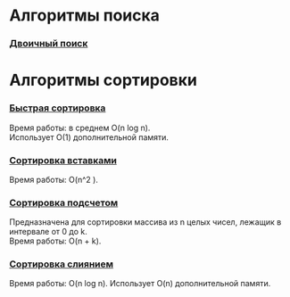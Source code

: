 # Алгоритмы поиска  
  
### [Двоичный поиск](src/BinarySearch.java)  
  
  
  
  
  
# Алгоритмы сортировки  
  
### [Быстрая сортировка](src/QuickSort.java)  
Время работы: в среднем O(n log n).  
Использует О(1) дополнительной памяти.  
  
  
### [Сортировка вставками](src/InsertionSort.java)  
Время работы: O(n^2 ).  
  
  
### [Сортировка подсчетом](src/CountingSort.java)  
Предназначена для сортировки массива из n целых чисел, лежащик в интервале от 0 до k.  
Время работы: O(n + k).  
  
  
### [Сортировка слиянием](src/MergeSort.java)  
Время работы: O(n log n).
Использует O(n) дополнительной памяти.  
  
  
